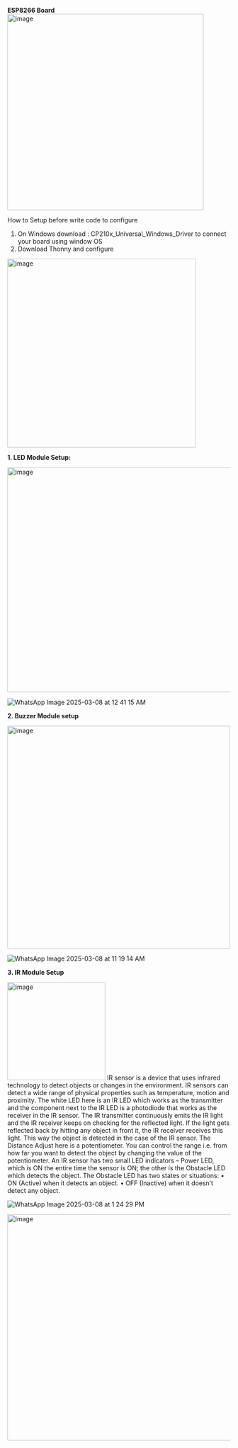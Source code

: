 **ESP8266 Board**
<img width="443" alt="image" src="https://github.com/user-attachments/assets/ebc996ff-e9be-43d4-a200-ba3393574c32" />

How to Setup before write code to configure
1. On Windows download : CP210x_Universal_Windows_Driver to connect your board using window OS
2. Download Thonny and configure
<img width="426" alt="image" src="https://github.com/user-attachments/assets/4da3b97a-8d12-467f-9888-cd550a3b25b1" />


  **1. LED Module Setup:**

<img width="508" alt="image" src="https://github.com/user-attachments/assets/8ef530ae-56ba-4eb8-8c55-4df6312ece31" />
  
![WhatsApp Image 2025-03-08 at 12 41 15 AM](https://github.com/user-attachments/assets/5603edf3-22f0-4226-8b14-1bbafa3f5a3b)

**2. Buzzer Module setup**


<img width="503" alt="image" src="https://github.com/user-attachments/assets/5f89af7e-c1a3-44e2-b716-1cf188f83b1b" />

![WhatsApp Image 2025-03-08 at 11 19 14 AM](https://github.com/user-attachments/assets/e6c2e34f-8d24-4b31-b139-97b67a7b91fc)



**3. IR Module Setup**


<img width="221" alt="image" src="https://github.com/user-attachments/assets/e3af1b94-c044-4bc7-805e-bbac8fdc8fcf" />
IR sensor is a device that uses infrared technology to detect objects or changes in the environment. IR sensors 
can detect a wide range of physical properties such as temperature, motion and proximity.  
The white LED here is an IR LED which works as the transmitter 
and the component next to the IR LED is a photodiode that 
works as the receiver in the IR sensor. 
The IR transmitter continuously emits the IR light and the IR 
receiver keeps on checking for the reflected light. If the light 
gets reflected back by hitting any object in front it, the IR 
receiver receives this light. This way the object is detected in 
the case of the IR sensor. 
The Distance Adjust here is a potentiometer. You can control the range i.e. from how far you want to detect 
the object by changing the value of the potentiometer. 
An IR sensor has two small LED indicators – Power LED, which is ON the entire time the sensor is ON; the 
other is the Obstacle LED which detects the object. The Obstacle LED has two states or situations: 
• ON (Active) when it detects an object. 
• OFF (Inactive) when it doesn’t detect any object. 

![WhatsApp Image 2025-03-08 at 1 24 29 PM](https://github.com/user-attachments/assets/bf73f81e-a537-43e7-89bf-48fee3932fa3)

<img width="511" alt="image" src="https://github.com/user-attachments/assets/d923f368-2bf2-4a88-95c9-6023916ef8ff" />




